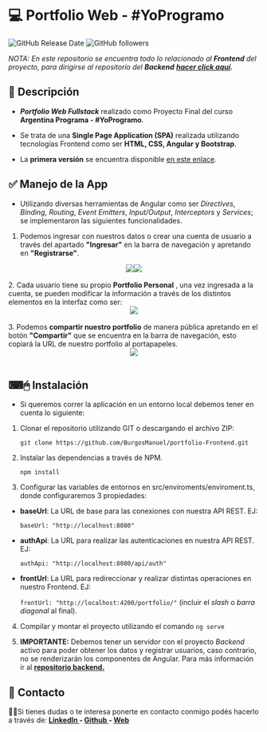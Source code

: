 # 💻 Portfolio Web - #YoProgramo
![GitHub Release Date](https://img.shields.io/github/release-date/burgosmanuel/portfolio-frontend) ![GitHub followers](https://img.shields.io/github/followers/burgosmanuel?style=social)

*NOTA: En este repositorio se encuentra todo lo relacionado al **Frontend** del proyecto, para dirigirse al repositorio del **Backend** **[hacer click aquí](http://github.com/BurgosManuel/portfolio-Backend "aquí").***
## 📝 Descripción
- ***Portfolio Web Fullstack*** realizado como Proyecto Final del curso **Argentina Programa - #YoProgramo**.

- Se trata de una **Single Page Application (SPA)** realizada utilizando tecnologías Frontend como ser **HTML, CSS, Angular y Bootstrap**.

- La **primera versión** se encuentra disponible [en este enlace](http://burgosmanuel.ar "en este enlace").

## ✅ Manejo de la App
- Utilizando diversas herramientas de Angular como ser *Directives*, *Binding*, *Routing*, *Event Emitters*, *Input/Output*, *Interceptors* y *Services*; se implementaron las siguientes funcionalidades. 

1. Podemos ingresar con nuestros datos o crear una cuenta de usuario a través del apartado <b>"Ingresar"</b> en la barra de navegación y apretando en <b>"Registrarse"</b>.
<div align="center">
<img src="https://user-images.githubusercontent.com/83843908/185225455-d9c5fce9-da2b-490b-9eab-000caac98da5.png"><img src="https://user-images.githubusercontent.com/83843908/185225702-25f92470-462c-4ff9-b38c-332afca32965.png">
</div>
<br>
2. Cada usuario tiene su propio <b>Portfolio Personal</b> , una vez ingresada a la cuenta, se pueden modificar la información a través de los distintos elementos en la interfaz como ser:
<div align="center">
<img src="https://user-images.githubusercontent.com/83843908/185227225-abeeae3b-2a62-47e8-b0c8-ae15abea99db.png">
</div>
<br>
3. Podemos <b>compartir nuestro portfolio</b> de manera pública apretando en el botón <b>"Compartir"</b> que se encuentra en la barra de navegación, esto copiará la URL de nuestro portfolio al portapapeles.
<div align="center">
<img src="https://user-images.githubusercontent.com/83843908/185227497-4357fe88-1db7-4191-a2a1-de09ff544587.png">
</div>
<br>

## ⌨🖱 Instalación
- Si queremos correr la aplicación en un entorno local debemos tener en cuenta lo siguiente: 

1. Clonar el repositorio utilizando GIT o descargando el archivo ZIP:

    `git clone https://github.com/BurgosManuel/portfolio-Frontend.git`

2. Instalar las dependencias a través de NPM.

    `npm install`

3. Configurar las variables de entornos en src/enviroments/enviroment.ts, donde configuraremos 3 propiedades:

- **baseUrl**: La URL de base para las conexiones con nuestra API REST. EJ:

  `baseUrl: "http://localhost:8080"`
  
- **authApi**: La URL para realizar las autenticaciones en nuestra API REST. EJ: 

  `authApi: "http://localhost:8080/api/auth"`

- **frontUrl**: La URL para redireccionar y realizar distintas operaciones en nuestro Frontend. EJ:

  `frontUrl: "http://localhost:4200/portfolio/"` (incluir el *slash* o *barra diagonal* al final).

4. Compilar y montar el proyecto utilizando el comando `ng serve`

5. **IMPORTANTE:** Debemos tener un servidor con el proyecto *Backend* activo para poder obtener los datos y registrar usuarios, caso contrario, no se renderizarán los componentes de Angular. Para más información ir al **[repositorio backend.](http://github.com/BurgosManuel/portfolio-Backend "repositorio backend.")**

## 📩 Contacto
🙋‍♂️Si tienes dudas o te interesa ponerte en contacto conmigo podés hacerlo a través de:
**[LinkedIn ](https://linkedin.com/in/burgosmanuel-dev) - [Github ](https://github.com/BurgosManuel) - [Web](https://burgosmanuel.ar)**

